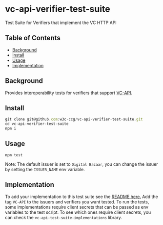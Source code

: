 # vc-api-verifier-test-suite
Test Suite for Verifiers that implement the VC HTTP API

## Table of Contents

- [Background](#background)
- [Install](#install)
- [Usage](#usage)
- [Implementation](#implementation)

## Background

Provides interoperability tests for verifiers that support [VC-API](https://w3c-ccg.github.io/vc-api/).

## Install

```js
git clone git@github.com:w3c-ccg/vc-api-verifier-test-suite.git
cd vc-api-verifier-test-suite
npm i
```

## Usage

```
npm test
```

Note: The default issuer is set to `Digital Bazaar`, you can change the
issuer by setting the `ISSUER_NAME` env variable.

## Implementation
To add your implementation to this test suite see the [README here.](https://github.com/w3c-ccg/vc-api-test-suite-implementations)
Add the tag `VC-API` to the issuers and verifiers you want tested.
To run the tests, some implementations require client secrets that can be
passed as env variables to the test script. To see which ones require client
secrets, you can check the `vc-api-test-suite-implementations` library.

